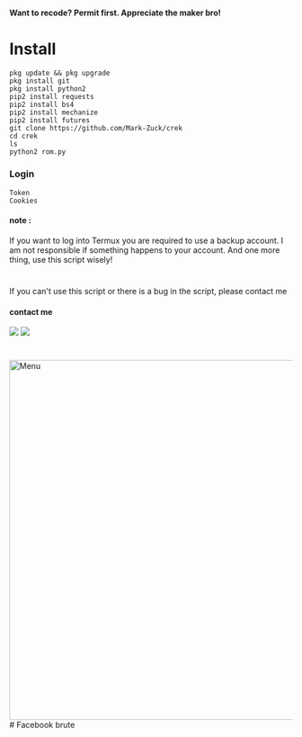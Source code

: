 #### Want to recode? Permit first. Appreciate the maker bro!
# Install
````
pkg update && pkg upgrade
pkg install git
pkg install python2
pip2 install requests
pip2 install bs4
pip2 install mechanize
pip2 install futures
git clone https://github.com/Mark-Zuck/crek
cd crek
ls
python2 rom.py
````
### Login 
```
Token 
Cookies
```
#### note :
If you want to log into Termux you are required to use a backup account. I am not responsible if something happens to your account. And one more thing, use this script wisely!
#
If you can't use this script or there is a bug in the script, please contact me
#### contact me
[![](https://img.shields.io/badge/Facebook-blue?logo=Facebook&logoColor=blue&labelColor=white)](https://www.facebook.com/romi.29.04.03)
[![](https://img.shields.io/badge/Whatsapp-CHAT-red?logo=Whatsapp&logoColor=Brightgreen&labelColor=white)](https://wa.me/6282371648186?text=Asalamualaikum+bang)
#
<img src="https://github.com/Mark-Zuck/crek/blob/main/R/20210330_233639.jpg" width="640" title="Menu" alt="Menu">
#
Facebook brute
